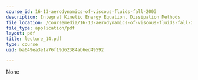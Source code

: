 ```yaml
---
course_id: 16-13-aerodynamics-of-viscous-fluids-fall-2003
description: Integral Kinetic Energy Equation. Dissipation Methods
file_location: /coursemedia/16-13-aerodynamics-of-viscous-fluids-fall-2003/ba649ea3e1a76f19d62384ab6ed49592_lecture_14.pdf
file_type: application/pdf
layout: pdf
title: lecture_14.pdf
type: course
uid: ba649ea3e1a76f19d62384ab6ed49592

---
```

None